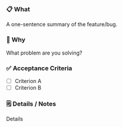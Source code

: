 ### 📋 What
A one-sentence summary of the feature/bug.

### 🤔 Why
What problem are you solving?

### ✅ Acceptance Criteria
- [ ] Criterion A
- [ ] Criterion B

### 🗒️ Details / Notes
Details
